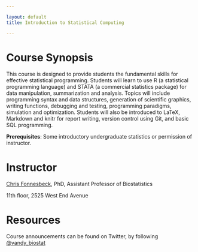 ```yaml
---

layout: default
title: Introduction to Statistical Computing

---
```


# Course Synopsis

This course is designed to provide students the fundamental skills for
effective statistical programming. Students will learn to use R (a
statistical programming language) and STATA (a commercial statistics
package) for data manipulation, summarization and analysis. Topics will
include programming syntax and data structures, generation of scientific
graphics, writing functions, debugging and testing, programming
paradigms, simulation and optimization. Students will also be introduced
to LaTeX, Markdown and knitr for report writing, version control using
Git, and basic SQL programming.

**Prerequisites**: Some introductory undergraduate statistics or
permission of instructor.

# Instructor

[Chris Fonnesbeck](chris.fonnesbeck@vanderbilt.edu), PhD, Assistant Professor of Biostatistics

11th floor, 2525 West End Avenue


# Resources

Course announcements can be found on Twitter, by following
[@vandy\_biostat](https://twitter.com/#!/vandy_biostat)
